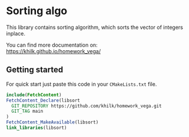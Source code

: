 # Sorting algo

This library contains sorting algorithm, which sorts the vector of integers inplace.

You can find more documentation on: https://khilk.github.io/homework_vega/

## Getting started

For quick start just paste this code in your `CMakeLists.txt` file.

```cmake
include(FetchContent)
FetchContent_Declare(libsort
  GIT_REPOSITORY https://github.com/khilk/homework_vega.git
  GIT_TAG main
)
FetchContent_MakeAvailable(libsort)
link_libraries(libsort)
```
